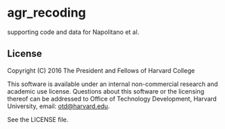 # agr_recoding

supporting code and data for Napolitano et al.

## License

Copyright (C) 2016 The President and Fellows of Harvard College

This software is available under an internal non-commercial
research and academic use license.  Questions about this software or the
licensing thereof can be addressed to  Office of Technology Development,
Harvard University, email: otd@harvard.edu.

See the LICENSE file.
